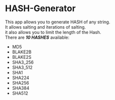 # HASH-Generator #
This app allows  you to generate HASH of any string. <br />
It allows salting and iterations of salting. <br />
it also allows you to limit the length of the Hash. <br />
There are ***10 HASHES*** available:
  * MD5
  * BLAKE2B
  * BLAKE2S
  * SHA3_256
  * SHA3_512
  * SHA1
  * SHA224
  * SHA256
  * SHA384
  * SHA512
          

